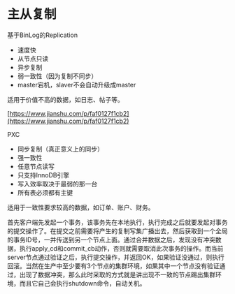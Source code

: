 # 主从复制

基于BinLog的Replication

-   速度快
-   从节点只读
-   异步复制
-   弱一致性（因为复制不同步）
-   master宕机，slaver不会自动升级成master

适用于价值不高的数据，如日志、帖子等。

[https://www.jianshu.com/p/faf0127f1cb2](https://www.jianshu.com/p/faf0127f1cb2)

  

PXC

-   同步复制（真正意义上的同步） 
-   强一致性
-   任意节点读写
-   只支持InnoDB引擎
-   写入效率取决于最弱的那一台
-   所有表必须都有主键

适用于一致性要求较高的数据，如订单、账户、财务。

首先客户端先发起一个事务，该事务先在本地执行，执行完成之后就要发起对事务的提交操作了。在提交之前需要将产生的复制写集广播出去，然后获取到一个全局的事务ID号，一并传送到另一个节点上面。通过合并数据之后，发现没有冲突数据，执行apply\_cd和commit\_cb动作，否则就需要取消此次事务的操作。而当前server节点通过验证之后，执行提交操作，并返回OK，如果验证没通过，则执行回滚。当然在生产中至少要有3个节点的集群环境，如果其中一个节点没有验证通过，出现了数据冲突，那么此时采取的方式就是讲出现不一致的节点踢出集群环境，而且它自己会执行shutdown命令，自动关机。